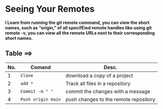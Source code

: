 # Seeing Your Remotes
**I Learn from running the git remote command, you can view the short names, such as “origin,” of all specifEied remote handles
like using git remote -v, you can view all the remote URLs next to their corresponding short names.**

 ## Table ==>
 
No. | Comand             | Desc. 
--- | -----------------  | ------
1   | `Clone`            | download a copy of a project
2   | `add *`            | Track all files in a repository 
3   | `Commit -m " "`    | commit the changes with a message
4   | `Push origin main` | push changes to the remote repository 

